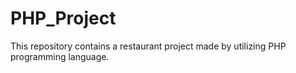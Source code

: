 # PHP_Project
This repository contains a restaurant project made by utilizing PHP programming language.

